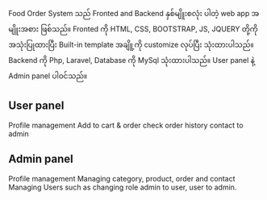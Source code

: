 Food Order System သည် Fronted and Backend နှစ်မျိူးစလုံး ပါတဲ့ web app အမျိူးအစား ဖြစ်သည်။ 
Fronted ကို HTML, CSS, BOOTSTRAP, JS, JQUERY တို့ကို အသုံးပြုထားပြီး Built-in template အချိူ့ကို customize လုပ်ပြီး သုံးထားပါသည်။ 
Backend ကို Php, Laravel, Database ကို MySql သုံးထားပါသည်။ 
User panel နဲ့ Admin panel ပါဝင်သည်။ 

User panel
-----------
Profile management
Add to cart & order
check order history
contact to admin

Admin panel
------------
Profile management
Managing category, product, order and contact
Managing Users such as changing role admin to user, user to admin.
